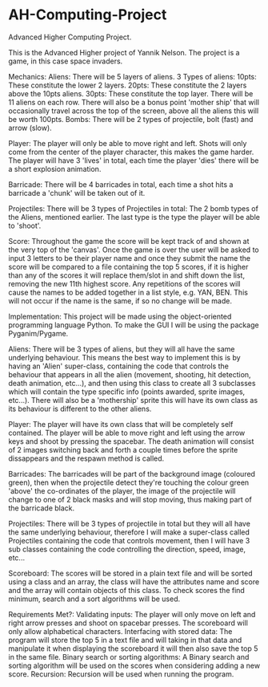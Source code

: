 # AH-Computing-Project
Advanced Higher Computing Project.

This is the Advanced Higher project of Yannik Nelson.
The project is a game, in this case space invaders.

Mechanics:
  Aliens:
    There will be 5 layers of aliens.
    3 Types of aliens:
      10pts:
        These constitute the lower 2 layers.
      20pts:
        These constitute the 2 layers above the 10pts aliens.
      30pts:
        These constitute the top layer.
    There will be 11 aliens on each row.
    There will also be a bonus point 'mother ship' that will occasionally
    travel across the top of the screen, above all the aliens this will be worth 100pts.
      Bombs:
        There will be 2 types of projectile, bolt (fast) and arrow (slow).

  Player:
    The player will only be able to move right and left.
    Shots will only come from the center of the player character, this makes the game harder.
    The player will have 3 'lives' in total, each time the player 'dies' there will be a short explosion animation.

  Barricade:
    There will be 4 barricades in total, each time a shot hits a barricade a 'chunk' will be taken out of it.

  Projectiles:
    There will be 3 types of Projectiles in total:
		The 2 bomb types of the Aliens, mentioned earlier.
		The last type is the type the player will be able to 'shoot'.

  Score:
    Throughout the game the score will be kept track of and shown at the very top of the 'canvas'.
    Once the game is over the user will be asked to input 3 letters to be their player name and once they
    submit the name the score will be compared to a file containing the top 5 scores, if it is higher than any
    of the scores it will replace them/slot in and shift down the list, removing the new 11th highest score.
    Any repetitions of the scores will cause the names to be added together in a list style, e.g. YAN, BEN.
    This will not occur if the name is the same, if so no change will be made.

Implementation:
  This project will be made using the object-oriented programming language Python.
  To make the GUI I will be using the package Pyganim/Pygame.

  Aliens:
    There will be 3 types of aliens, but they will all have the same underlying behaviour.
    This means the best way to implement this is by having an 'Alien' super-class, containing the code that
    controls the behaviour that appears in all the alien (movement, shooting, hit detection, death animation, etc...), and
    then using this class to create all 3 subclasses which will contain the type specific info (points awarded,
    sprite images, etc...).
    There will also be a 'mothership' sprite this will have its own class as its behaviour is different to the other aliens.

  Player:
    The player will have its own class that will be completely self contained.
    The player will be able to move right and left using the arrow keys and shoot by pressing the spacebar.
    The death animation will consist of 2 images switching back and forth a couple times before the sprite dissappears
    and the respawn method is called.

  Barricades:
    The barricades will be part of the background image (coloured green), then when the projectile detect they're touching
    the colour green 'above' the co-ordinates of the player, the image of the projectile will change to one of 2 black masks
    and will stop moving, thus making part of the barricade black.

  Projectiles:
    There will be 3 types of projectile in total but they will all have the same underlying behaviour, therefore I will
    make a super-class called Projectiles containing the code that controls movement, then I will have 3 sub classes containing the
    code controlling the direction, speed, image, etc...

  Scoreboard:
    The scores will be stored in a plain text file and will be sorted using a class and an array, the class will have the attributes name and score
    and the array will contain objects of this class. To check scores the find minimum, search and a sort algorithms will be used.

Requirements Met?:
  Validating inputs:
    The player will only move on left and right arrow presses and shoot on spacebar presses.
    The scoreboard will only allow alphabetical characters.
  Interfacing with stored data:
    The program will store the top 5 in a text file and will taking in that data and manipulate it when displaying the scoreboard
    it will then also save the top 5 in the same file.
  Binary search or sorting algorithms:
    A Binary search and sorting algorithm will be used on the scores when considering adding a new score.
  Recursion:
    Recursion will be used when running the program.
